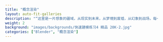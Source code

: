 ```yaml
---
title: "概念渲染"
layout: auto-fit-galleries
description: "“这里是一片想象的疆域，从现实到未来，从梦境到废墟，从幻象到战场，每一张画面都在构筑一个可能存在的世界。”"
weight: 2
background: "images/backgrounds/快速建模练习4 精品 20K-2.jpg"
categories: ["Blender", "概念渲染"]
---
```

